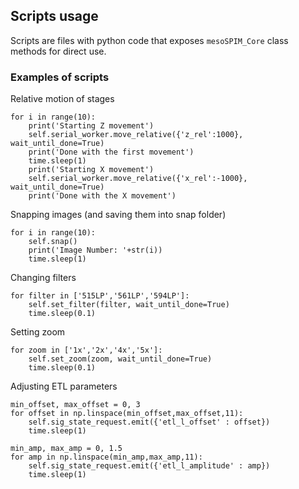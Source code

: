 ## Scripts usage
Scripts are files with python code that exposes `mesoSPIM_Core` class methods for direct use. 

### Examples of scripts
Relative motion of stages
```
for i in range(10):
	print('Starting Z movement')
	self.serial_worker.move_relative({'z_rel':1000}, wait_until_done=True)
	print('Done with the first movement')
	time.sleep(1)
	print('Starting X movement')
	self.serial_worker.move_relative({'x_rel':-1000}, wait_until_done=True)
	print('Done with the X movement')
```
Snapping images (and saving them into snap folder)
```
for i in range(10):
	self.snap()
	print('Image Number: '+str(i))
	time.sleep(1)
```
Changing filters
```
for filter in ['515LP','561LP','594LP']:
	self.set_filter(filter, wait_until_done=True)
	time.sleep(0.1)
```
Setting zoom
```
for zoom in ['1x','2x','4x','5x']:
	self.set_zoom(zoom, wait_until_done=True)
	time.sleep(0.1)
```
Adjusting ETL parameters
```
min_offset, max_offset = 0, 3
for offset in np.linspace(min_offset,max_offset,11):
	self.sig_state_request.emit({'etl_l_offset' : offset})
	time.sleep(1)

min_amp, max_amp = 0, 1.5	
for amp in np.linspace(min_amp,max_amp,11):
	self.sig_state_request.emit({'etl_l_amplitude' : amp})
	time.sleep(1)
```